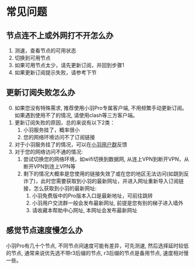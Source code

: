 # 常见问题
## 节点连不上或外网打不开怎么办
1. 测速，查看节点的可用状态
2. 切换到可用节点
3. 如果可用节点太少，请先更新订阅，并回到步骤1
4. 如果更新订阅提示失败，请参考下节

## 更新订阅失败怎么办
0. 如果您没有特殊需求, 推荐使用小羽Pro专属客户端, 不用频繁手动更新订阅。如果遇到使用不了的情况, 请使用clash等三方客户端。
1. 更新订阅失败的原因，总的来说有以下2类：
    1. 小羽服务挂了，概率很小
    2. 您的网络环境访问不了订阅链接
2. 对于小羽服务挂了的情况，可以在[小羽用户群](t.me/xiaoyuclub)反馈
3. 对于您的网络访问不通的情况:
    1. 尝试切换您的网络环境，如wifi切换到数据网, 从连上VPN到断开VPN，从断开VPN到连上VPN等
    2. 剩下的情况大概率是您使用的链接失效了或在您的地区无法访问(如跳到反诈了)，此时您需要获取到小羽的最新网址，并进入网址重新导入订阅链接，怎么获取到小羽的最新网址:
        1. 小羽免费版中的Pro版本入口是最新地址，可前往跳转
        2. 小羽用户交流群一般会发布最新网址, 前提是您有别的梯子进入墙外
        3. 请收藏本帮助中心网址, 本网址会发布最新网址


## 感觉节点速度慢怎么办
小羽Pro有几十个节点, 不同节点间速度可能有差异，可先测速, 然后选择延时较低的节点, 通常来说优先选不带r3后缀的节点, r3后缀的节点是备用节点, 速度相对慢一些。
